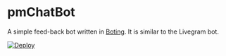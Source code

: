 # pmChatBot
A simple feed-back bot written in [Boting](https://github.com/Quiec/Boting). It is similar to the Livegram bot.

[![Deploy](https://www.herokucdn.com/deploy/button.svg)](https://heroku.com/deploy/github.com/reejit/pmChatBot)

